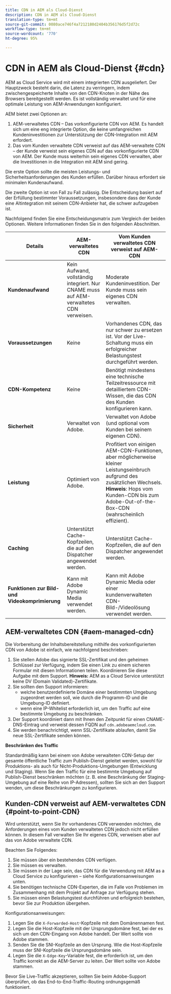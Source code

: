 ```yaml
---
title: CDN in AEM als Cloud-Dienst
description: CDN in AEM als Cloud-Dienst
translation-type: tm+mt
source-git-commit: 0080ace746f4a7212180d2404b356176d5f2d72c
workflow-type: tm+mt
source-wordcount: '770'
ht-degree: 95%

---
```



# CDN in AEM als Cloud-Dienst {#cdn}

AEM as Cloud Service wird mit einem integrierten CDN ausgeliefert. Der Hauptzweck besteht darin, die Latenz zu verringern, indem zwischengespeicherte Inhalte von den CDN-Knoten in der Nähe des Browsers bereitgestellt werden. Es ist vollständig verwaltet und für eine optimale Leistung von AEM-Anwendungen konfiguriert.

AEM bietet zwei Optionen an:

1. AEM-verwaltetes CDN – Das vorkonfigurierte CDN von AEM. Es handelt sich um eine eng integrierte Option, die keine umfangreichen Kundeninvestitionen zur Unterstützung der CDN-Integration mit AEM erfordert.
1. Das vom Kunden verwaltete CDN verweist auf das AEM-verwaltete CDN – der Kunde verweist sein eigenes CDN auf das vorkonfigurierte CDN von AEM. Der Kunde muss weiterhin sein eigenes CDN verwalten, aber die Investitionen in die Integration mit AEM sind gering.

Die erste Option sollte die meisten Leistungs- und Sicherheitsanforderungen des Kunden erfüllen. Darüber hinaus erfordert sie minimalen Kundenaufwand.

Die zweite Option ist von Fall zu Fall zulässig. Die Entscheidung basiert auf der Erfüllung bestimmter Voraussetzungen, insbesondere dass der Kunde eine Altintegration mit seinem CDN-Anbieter hat, die schwer aufzugeben ist.

Nachfolgend finden Sie eine Entscheidungsmatrix zum Vergleich der beiden Optionen. Weitere Informationen finden Sie in den folgenden Abschnitten.

| Details | AEM-verwaltetes CDN | Vom Kunden verwaltetes CDN verweist auf AEM-CDN |
|---|---|---|
| **Kundenaufwand** | Kein Aufwand, vollständig integriert. Nur CNAME muss auf AEM-verwaltetes CDN verweisen. | Moderate Kundeninvestition. Der Kunde muss sein eigenes CDN verwalten. |
| **Voraussetzungen** | Keine | Vorhandenes CDN, das nur schwer zu ersetzen ist. Vor der Live-Schaltung muss ein erfolgreicher Belastungstest durchgeführt werden. |
| **CDN-Kompetenz** | Keine | Benötigt mindestens eine technische Teilzeitressource mit detailliertem CDN-Wissen, die das CDN des Kunden konfigurieren kann. |
| **Sicherheit** | Verwaltet von Adobe. | Verwaltet von Adobe (und optional vom Kunden bei seinem eigenen CDN). |
| **Leistung** | Optimiert von Adobe. | Profitiert von einigen AEM-CDN-Funktionen, aber möglicherweise kleiner Leistungseinbruch aufgrund des zusätzlichen Wechsels. **Hinweis**: Hops vom Kunden-CDN bis zum Adobe-Out-of-the-Box-CDN (wahrscheinlich effizient). |
| **Caching** | Unterstützt Cache-Kopfzeilen, die auf den Dispatcher angewendet werden. | Unterstützt Cache-Kopfzeilen, die auf den Dispatcher angewendet werden. |
| **Funktionen zur Bild- und Videokomprimierung** | Kann mit Adobe Dynamic Media verwendet werden. | Kann mit Adobe Dynamic Media oder einer kundenverwalteten CDN-Bild-/Videolösung verwendet werden. |

## AEM-verwaltetes CDN {#aem-managed-cdn}

Die Vorbereitung der Inhaltsbereitstellung mithilfe des vorkonfigurierten CDN von Adobe ist einfach, wie nachfolgend beschrieben:

1. Sie stellen Adobe das signierte SSL-Zertifikat und den geheimen Schlüssel zur Verfügung, indem Sie einen Link zu einem sicheren Formular mit diesen Informationen teilen. Koordinieren Sie diese Aufgabe mit dem Support.
   **Hinweis:** AEM as a Cloud Service unterstützt keine DV (Domain Validated)-Zertifikate.
1. Sie sollten den Support informieren:
   * welche benutzerdefinierte Domäne einer bestimmten Umgebung zugeordnet werden soll, wie durch die Programm-ID und die Umgebung-ID definiert.
   * wenn eine IP-Whitelist erforderlich ist, um den Traffic auf eine bestimmte Umgebung zu beschränken.
1. Der Support koordiniert dann mit Ihnen den Zeitpunkt für einen CNAME-DNS-Eintrag und verweist dessen FQDN auf `cdn.adobeaemcloud.com`.
1. Sie werden benachrichtigt, wenn SSL-Zertifikate ablaufen, damit Sie neue SSL-Zertifikate senden können.

**Beschränken des Traffic**

Standardmäßig kann bei einem von Adobe verwalteten CDN-Setup der gesamte öffentliche Traffic zum Publish-Dienst geleitet werden, sowohl für Produktions- als auch für Nicht-Produktions-Umgebungen (Entwicklung und Staging). Wenn Sie den Traffic für eine bestimmte Umgebung auf Publish-Dienst beschränken möchten (z. B. eine Beschränkung der Staging-Umgebung auf eine Reihe von IP-Adressen), sollten Sie sich an den Support wenden, um diese Beschränkungen zu konfigurieren.

## Kunden-CDN verweist auf AEM-verwaltetes CDN {#point-to-point-CDN}

Wird unterstützt, wenn Sie Ihr vorhandenes CDN verwenden möchten, die Anforderungen eines vom Kunden verwalteten CDN jedoch nicht erfüllen können. In diesem Fall verwalten Sie Ihr eigenes CDN, verweisen aber auf das von Adobe verwaltete CDN.

Beachten Sie Folgendes:

1. Sie müssen über ein bestehendes CDN verfügen.
1. Sie müssen es verwalten.
1. Sie müssen in der Lage sein, das CDN für die Verwendung mit AEM as a Cloud Service zu konfigurieren – siehe Konfigurationsanweisungen unten.
1. Sie benötigen technische CDN-Experten, die im Falle von Problemen im Zusammenhang mit dem Projekt auf Anfrage zur Verfügung stehen.
1. Sie müssen einen Belastungstest durchführen und erfolgreich bestehen, bevor Sie zur Produktion übergehen.

Konfigurationsanweisungen:

1. Legen Sie die `X-Forwarded-Host`-Kopfzeile mit dem Domänennamen fest.
1. Legen Sie die Host-Kopfzeile mit der Ursprungsdomäne fest, bei der es sich um den CDN-Eingang von Adobe handelt. Der Wert sollte von Adobe stammen.
1. Senden Sie die SNI-Kopfzeile an den Ursprung. Wie die Host-Kopfzeile muss der SNI-Kopfzeile die Ursprungsdomäne sein.
1. Legen Sie die `X-Edge-Key`-Variable fest, die erforderlich ist, um den Traffic korrekt an die AEM-Server zu leiten. Der Wert sollte von Adobe stammen.

Bevor Sie Live-Traffic akzeptieren, sollten Sie beim Adobe-Support überprüfen, ob das End-to-End-Traffic-Routing ordnungsgemäß funktioniert.
